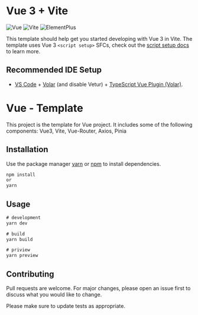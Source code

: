 # Vue 3 + Vite
![Vue](https://img.shields.io/badge/Vue-v3.3.4-42b883)
![Vite](https://img.shields.io/badge/Vite-v4.4.0-646CFF)
![ElementPlus](https://img.shields.io/badge/ElementPlus-v2.3.7-E6860E)

This template should help get you started developing with Vue 3 in Vite. The template uses Vue 3 `<script setup>` SFCs, check out the [script setup docs](https://v3.vuejs.org/api/sfc-script-setup.html#sfc-script-setup) to learn more.

## Recommended IDE Setup

- [VS Code](https://code.visualstudio.com/) + [Volar](https://marketplace.visualstudio.com/items?itemName=Vue.volar) (and disable Vetur) + [TypeScript Vue Plugin (Volar)](https://marketplace.visualstudio.com/items?itemName=Vue.vscode-typescript-vue-plugin).

# Vue - Template

This project is the template for Vue project. It includes some of the following components: Vue3, Vite, Vue-Router, Axios, Pinia

## Installation

Use the package manager [yarn](https://yarnpkg.com/) or [npm](https://www.npmjs.com/) to install dependencies.

```bash
npm install
or
yarn
```

## Usage

```javascript
# development
yarn dev

# build
yarn build

# priview
yarn preview
```

## Contributing

Pull requests are welcome. For major changes, please open an issue first
to discuss what you would like to change.

Please make sure to update tests as appropriate.
